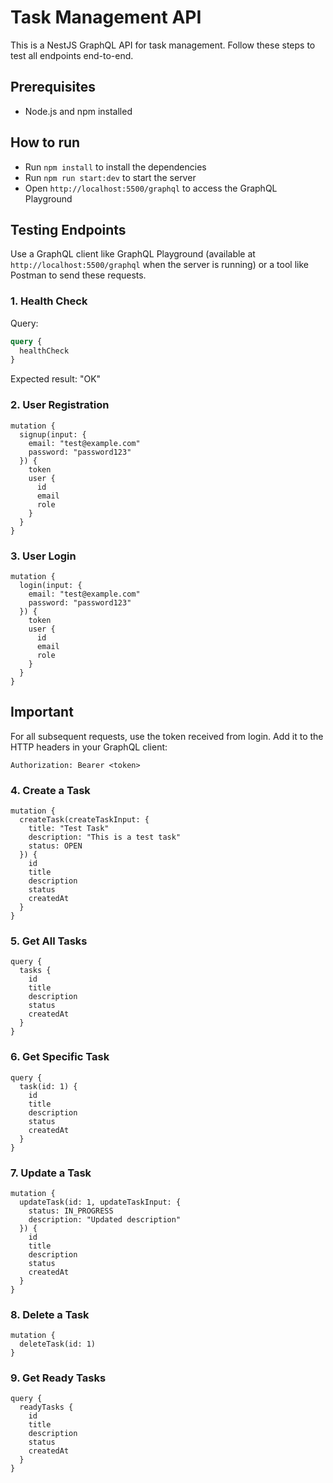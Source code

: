 # Task Management API

This is a NestJS GraphQL API for task management. Follow these steps to test all endpoints end-to-end.

## Prerequisites

- Node.js and npm installed

## How to run

- Run `npm install` to install the dependencies
- Run `npm run start:dev` to start the server
- Open `http://localhost:5500/graphql` to access the GraphQL Playground

## Testing Endpoints

Use a GraphQL client like GraphQL Playground (available at `http://localhost:5500/graphql` when the server is running) or a tool like Postman to send these requests.

### 1. Health Check

Query:
```graphql
query {
  healthCheck
}
```

Expected result: "OK"

### 2. User Registration

```
mutation {
  signup(input: {
    email: "test@example.com"
    password: "password123"
  }) {
    token
    user {
      id
      email
      role
    }
  }
}
```

### 3. User Login

```
mutation {
  login(input: {
    email: "test@example.com"
    password: "password123"
  }) {
    token
    user {
      id
      email
      role
    }
  }
}
```

## Important

For all subsequent requests, use the token received from login. Add it to the HTTP headers in your GraphQL client:

```
Authorization: Bearer <token>
```

### 4. Create a Task

```
mutation {
  createTask(createTaskInput: {
    title: "Test Task"
    description: "This is a test task"
    status: OPEN
  }) {
    id
    title
    description
    status
    createdAt
  }
}
```

### 5. Get All Tasks
```
query {
  tasks {
    id
    title
    description
    status
    createdAt
  }
}
```

### 6. Get Specific Task

```
query {
  task(id: 1) {
    id
    title
    description
    status
    createdAt
  }
}
```

### 7. Update a Task

```
mutation {
  updateTask(id: 1, updateTaskInput: {
    status: IN_PROGRESS
    description: "Updated description"
  }) {
    id
    title
    description
    status
    createdAt
  }
}
```


### 8. Delete a Task

```
mutation {
  deleteTask(id: 1)
}
```


### 9. Get Ready Tasks
```
query {
  readyTasks {
    id
    title
    description
    status
    createdAt
  }
}
```
